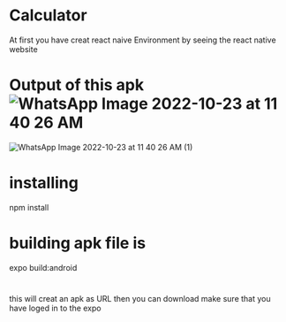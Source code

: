 # Calculator
At first you have creat react naive Environment  by seeing the react native website
# Output of this apk ![WhatsApp Image 2022-10-23 at 11 40 26 AM](https://user-images.githubusercontent.com/102343556/197376949-c051bdba-5d87-43c8-a155-dd2cb079bc91.jpeg)
![WhatsApp Image 2022-10-23 at 11 40 26 AM (1)](https://user-images.githubusercontent.com/102343556/197376953-295ffc11-4c69-469d-aaa4-c73b5e1e4193.jpeg)

# installing
npm install
# building apk file is
expo build:android
#
this will creat an apk as URL then you can download
make sure that you have loged in to the expo 

